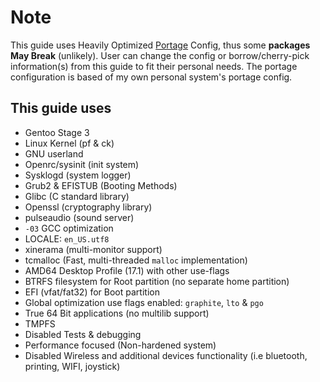 # Note
This guide uses Heavily Optimized <a href=https://wiki.gentoo.org/wiki/Portage>Portage</a> Config, thus some **packages May Break** (unlikely). User can change the config or borrow/cherry-pick information(s) from this guide to fit their personal needs. The portage configuration is based of my own personal system's portage config. 


## This guide uses
* Gentoo Stage 3
* Linux Kernel (pf & ck)
* GNU userland
* Openrc/sysinit (init system)
* Sysklogd (system logger)
* Grub2 & EFISTUB (Booting Methods)
* Glibc (C standard library)
* Openssl (cryptography library)
* pulseaudio (sound server)
* `-03` GCC optimization
* LOCALE: `en_US.utf8`
* xinerama (multi-monitor support)
* tcmalloc (Fast, multi-threaded `malloc` implementation)
* AMD64 Desktop Profile (17.1) with other use-flags
* BTRFS filesystem for Root partition (no separate home partition)
* EFI (vfat/fat32) for Boot partition
* Global optimization use flags enabled: `graphite`, `lto` & `pgo`
* True 64 Bit applications (no multilib support)
* TMPFS
* Disabled Tests & debugging
* Performance focused (Non-hardened system)
* Disabled Wireless and additional devices functionality (i.e bluetooth, printing, WIFI, joystick)
